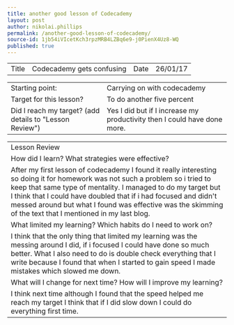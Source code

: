 ```yaml
---
title: another good lesson of Codecademy
layout: post
author: nikolai.phillips
permalink: /another-good-lesson-of-codecademy/
source-id: 1jb54iVIcetKch3rpzMRB4LZBq6e9-j0PienX4Uz8-WQ
published: true
---
```

<table>
  <tr>
    <td>Title</td>
    <td>Codecademy gets confusing</td>
    <td>Date</td>
    <td>26/01/17</td>
  </tr>
</table>


<table>
  <tr>
    <td>Starting point:</td>
    <td>Carrying on with codecademy</td>
  </tr>
  <tr>
    <td>Target for this lesson?</td>
    <td>To do another five percent</td>
  </tr>
  <tr>
    <td>Did I reach my target? 
(add details to "Lesson Review")</td>
    <td>Yes I did but if I increase my productivity then I could have done more.</td>
  </tr>
</table>


<table>
  <tr>
    <td>Lesson Review</td>
  </tr>
  <tr>
    <td>How did I learn? What strategies were effective? </td>
  </tr>
  <tr>
    <td>After my first lesson of codecademy I found it really interesting so doing it for homework was not such a problem so i tried to keep that same type of mentality. I managed to do my target but I think that I could have doubled that if i had focused and didn't messed around but what I found was effective was the skimming of the text that I mentioned in my last blog.</td>
  </tr>
  <tr>
    <td>What limited my learning? Which habits do I need to work on? </td>
  </tr>
  <tr>
    <td>I think that the only thing that limited my learning was the messing around I did, if i focused I could have done so much better. What I also need to do is double check everything that I write because I found that when I started to gain speed I made mistakes which slowed me down. </td>
  </tr>
  <tr>
    <td>What will I change for next time? How will I improve my learning?</td>
  </tr>
  <tr>
    <td>I think next time although I found that the speed helped me reach my target I think that if I did slow down I could do everything first time.</td>
  </tr>
</table>


